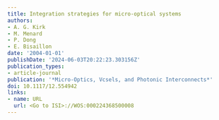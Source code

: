 ```yaml
---
title: Integration strategies for micro-optical systems
authors:
- A. G. Kirk
- M. Menard
- P. Dong
- E. Bisaillon
date: '2004-01-01'
publishDate: '2024-06-03T20:22:23.303156Z'
publication_types:
- article-journal
publication: '*Micro-Optics, Vcsels, and Photonic Interconnects*'
doi: 10.1117/12.554942
links:
- name: URL
  url: <Go to ISI>://WOS:000224368500008
---
```

